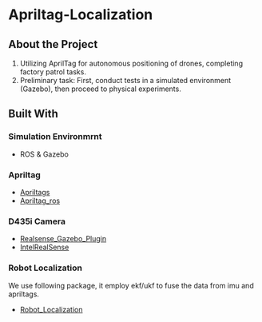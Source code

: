 # Apriltag-Localization

## About the Project

1. Utilizing AprilTag for autonomous positioning of drones, completing factory patrol tasks.
2. Preliminary task: First, conduct tests in a simulated environment (Gazebo), then proceed to physical experiments.

## Built With

### Simulation Environmrnt
* ROS & Gazebo

### Apriltag
* [Apriltags](https://optitag.io/blogs/news/using-your-apriltag-with-ros)
* [Apriltag_ros](https://github.com/AprilRobotics/apriltag_ros)

### D435i Camera
* [Realsense_Gazebo_Plugin](https://github.com/pal-robotics/realsense_gazebo_plugin)
* [IntelRealSense](https://github.com/IntelRealSense/realsense-ros)

### Robot Localization
We use following package, it employ ekf/ukf to fuse the data from imu and apriltags.
* [Robot_Localization](https://github.com/cra-ros-pkg/robot_localization/tree/melodic-devel)
